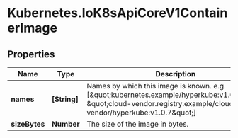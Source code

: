 # Kubernetes.IoK8sApiCoreV1ContainerImage

## Properties

Name | Type | Description | Notes
------------ | ------------- | ------------- | -------------
**names** | **[String]** | Names by which this image is known. e.g. [\&quot;kubernetes.example/hyperkube:v1.0.7\&quot;, \&quot;cloud-vendor.registry.example/cloud-vendor/hyperkube:v1.0.7\&quot;] | [optional] 
**sizeBytes** | **Number** | The size of the image in bytes. | [optional] 


